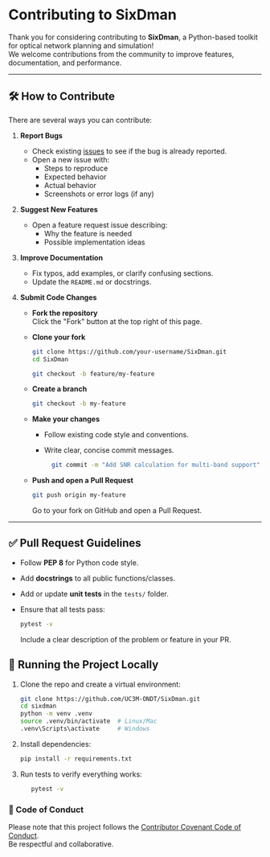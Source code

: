 # Contributing to SixDman

Thank you for considering contributing to **SixDman**, a Python-based toolkit for optical network planning and simulation!  
We welcome contributions from the community to improve features, documentation, and performance.

---

## 🛠 How to Contribute

There are several ways you can contribute:

1. **Report Bugs**  
   - Check existing [issues](../../issues) to see if the bug is already reported.  
   - Open a new issue with:
     - Steps to reproduce
     - Expected behavior
     - Actual behavior
     - Screenshots or error logs (if any)

2. **Suggest New Features**  
   - Open a feature request issue describing:
     - Why the feature is needed
     - Possible implementation ideas

3. **Improve Documentation**  
   - Fix typos, add examples, or clarify confusing sections.  
   - Update the `README.md` or docstrings.

4. **Submit Code Changes**  
   - **Fork the repository**  
   Click the "Fork" button at the top right of this page.  
   - **Clone your fork**

      ```bash
      git clone https://github.com/your-username/SixDman.git
      cd SixDman
      ```
   
     ```bash
     git checkout -b feature/my-feature
     ```
   - **Create a branch**

      ```bash
      git checkout -b my-feature
      ```
   - **Make your changes**
   
      - Follow existing code style and conventions.
      - Write clear, concise commit messages.
   
         ```bash
           git commit -m "Add SNR calculation for multi-band support"
           ```
   - **Push and open a Pull Request**

      ```bash
      git push origin my-feature
      ```

      Go to your fork on GitHub and open a Pull Request.

---

## ✅ Pull Request Guidelines

- Follow **PEP 8** for Python code style.  
- Add **docstrings** to all public functions/classes.  
- Add or update **unit tests** in the `tests/` folder.  
- Ensure that all tests pass:
  
  ```bash
  pytest -v
  ```
  Include a clear description of the problem or feature in your PR.

## 🧪 Running the Project Locally
1. Clone the repo and create a virtual environment:

   ```bash
   git clone https://github.com/UC3M-ONDT/SixDman.git
   cd sixdman
   python -m venv .venv
   source .venv/bin/activate  # Linux/Mac
   .venv\Scripts\activate     # Windows
   ```
2. Install dependencies:

   ```bash
   pip install -r requirements.txt
   ```
3. Run tests to verify everything works:

   ```bash
      pytest -v
   ```

### 📜 Code of Conduct
Please note that this project follows the [Contributor Covenant Code of Conduct](../../CODE_OF_CONDUCT.md).  
Be respectful and collaborative.

